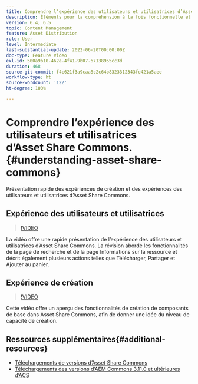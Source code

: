 ```yaml
---
title: Comprendre l’expérience des utilisateurs et utilisatrices d’Asset Share Commons.
description: Éléments pour la compréhension à la fois fonctionnelle et technique d’Assets Share Commons.
version: 6.4, 6.5
topic: Content Management
feature: Asset Distribution
role: User
level: Intermediate
last-substantial-update: 2022-06-20T00:00:00Z
doc-type: Feature Video
exl-id: 500a9b10-462a-4f41-9b07-67138955cc3d
duration: 468
source-git-commit: f4c621f3a9caa8c2c64b8323312343fe421a5aee
workflow-type: ht
source-wordcount: '122'
ht-degree: 100%

---
```


# Comprendre l’expérience des utilisateurs et utilisatrices d’Asset Share Commons.{#understanding-asset-share-commons}

Présentation rapide des expériences de création et des expériences des utilisateurs et utilisatrices d’Asset Share Commons.

## Expérience des utilisateurs et utilisatrices

>[!VIDEO](https://video.tv.adobe.com/v/20497?quality=12&learn=on)

La vidéo offre une rapide présentation de l’expérience des utilisateurs et utilisatrices d’Asset Share Commons. La révision aborde les fonctionnalités de la page de recherche et de la page Informations sur la ressource et décrit également plusieurs actions telles que Télécharger, Partager et Ajouter au panier.

## Expérience de création

>[!VIDEO](https://video.tv.adobe.com/v/20498?quality=12&learn=on)

Cette vidéo offre un aperçu des fonctionnalités de création de composants de base dans Asset Share Commons, afin de donner une idée du niveau de capacité de création.

## Ressources supplémentaires{#additional-resources}

* [Téléchargements de versions d’Asset Share Commons](https://github.com/adobe/asset-share-commons/releases)
* [Téléchargements des versions d’AEM Commons 3.11.0 et ultérieures d’ACS](https://github.com/Adobe-Consulting-Services/acs-aem-commons/releases)
